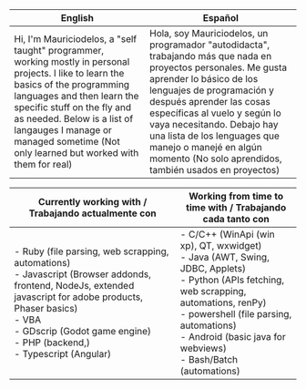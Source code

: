 |English|Español|
|---|---|
|Hi, I'm Mauriciodelos, a "self taught" programmer, working mostly in personal projects. I like to learn the basics of the programming languages and then learn the specific stuff on the fly and as needed. Below is a list of langauges I manage or managed sometime (Not only learned but worked with them for real)| Hola, soy Mauriciodelos, un programador "autodidacta", trabajando más que nada en proyectos personales. Me gusta aprender lo básico de los lenguajes de programación y después aprender las cosas específicas al vuelo y según lo vaya necesitando. Debajo hay una lista de los lenguages que manejo o manejé en algún momento (No solo aprendidos, también usados en proyectos)| 

| Currently working with / Trabajando actualmente con | Working from time to time with / Trabajando cada tanto con |
|---|---|
| - Ruby (file parsing, web scrapping, automations) <br>- Javascript (Browser addonds, frontend, NodeJs, extended javascript for adobe products, Phaser basics)<br>- VBA <br>- GDscrip (Godot game engine)<br>- PHP (backend,)<br>- Typescript (Angular)|- C/C++ (WinApi (win xp), QT, wxwidget) <br>- Java (AWT, Swing, JDBC, Applets) <br>- Python (APIs fetching, web scrapping, automations, renPy)<br>- powershell (file parsing, automations) <br>- Android (basic java for webviews)<br>- Bash/Batch (automations)|
